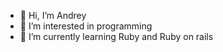 - 👋 Hi, I’m Andrey
- 👀 I’m interested in programming
- 🌱 I’m currently learning Ruby and Ruby on rails

<!---
usernaimandrey/usernaimandrey is a ✨ special ✨ repository because its `README.md` (this file) appears on your GitHub profile.
You can click the Preview link to take a look at your changes.
--->
